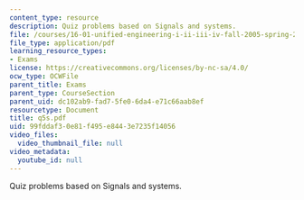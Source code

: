 ```yaml
---
content_type: resource
description: Quiz problems based on Signals and systems.
file: /courses/16-01-unified-engineering-i-ii-iii-iv-fall-2005-spring-2006/99fddaf30e81f495e8443e7235f14056_q5s.pdf
file_type: application/pdf
learning_resource_types:
- Exams
license: https://creativecommons.org/licenses/by-nc-sa/4.0/
ocw_type: OCWFile
parent_title: Exams
parent_type: CourseSection
parent_uid: dc102ab9-fad7-5fe0-6da4-e71c66aab8ef
resourcetype: Document
title: q5s.pdf
uid: 99fddaf3-0e81-f495-e844-3e7235f14056
video_files:
  video_thumbnail_file: null
video_metadata:
  youtube_id: null
---
```

Quiz problems based on Signals and systems.